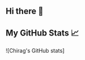 ## Hi there 👋
## My GitHub Stats 📈
![Chirag's GitHub stats]

<a href="https://github.com/chiragjagad/github-readme-stats">
  <img align="center" src="https://github-readme-stats.vercel.app/api?username=chiragjagad&show_icons=true&theme=radical/>
</a>

